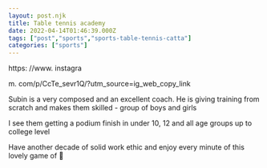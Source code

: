 ```yaml
---
layout: post.njk
title: Table tennis academy
date: 2022-04-14T01:46:39.000Z
tags: ["post","sports","sports-table-tennis-catta"]
categories: ["sports"]
---
```


https: //www. instagra

m. com/p/CcTe\_sevr1Q/?utm\_source=ig\_web\_copy\_link

Subin is a very composed and an excellent coach. He is giving training from scratch and makes them skilled - group of boys and girls

I see them getting a podium finish in under 10, 12 and all age groups up to college level

Have another decade of solid work ethic and enjoy every minute of this lovely game of 🏓

